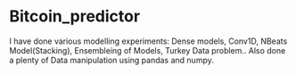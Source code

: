 # Bitcoin_predictor
I have done various modelling experiments: Dense models, Conv1D, NBeats Model(Stacking), Ensembleing of Models, Turkey Data problem..
Also done a plenty of Data manipulation using pandas and numpy.
